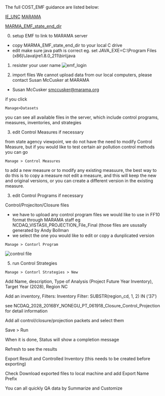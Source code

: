 The full COST_EMF guidance are listed below:

[IE_UNC](https://www.cmascenter.org/cost/documentation/3.5/CoST%20User's%20Guide/) 
[MARAMA](https://www.marama.org/73-about-us-sp-480/general/477-emf-webinar-training) 

[MARMA_EMF_state_end_dir](https://github.com/JiaoyanHuang/NCDAQ-related-projects/tree/master/EMF_State)

0. setup EMF to link to MARAMA server
  - copy MARMA_EMF_state_end_dir to your local C drive
  - edit make sure java path is correct eg. set JAVA_EXE=C:\Program Files (x86)\Java\jre1.8.0_211\bin\java
1. resister your user name
  ![emf_login](https://github.com/JiaoyanHuang/NCDAQ-related-projects/blob/master/EMF_State/EMF_login.PNG)

2. import files
  We cannot upload data from our local computers, please contact Susan McCusker at MARAMA
  - Susan McCusker <smccusker@marama.org>

if you click 
```
Manage>Datasets
```
you can see all available files in the server, which include control programs, measures, inventories, and strategies

3. edit Control Measures if necessary

from state agency viewpoint, we do not have the need to modify Control Measure, but if you would like to test certain air pollution   control methods you can go 
```
Manage > Control Measures
```
to add a new measure or to modify any existing measuure, the best way to do this is to copy a measure not edit a measure, and this will keep the new and original versions, or you can create a different version in the existing measure.

3. edit Control Programs if necessary

Control/Projeciton/Closure files
- we have to upload any control program files we would like to use in FF10 format through MARAMA staff eg NCDAQ_VISTASII_PROJECTION_File_Final (those files are ususally generated by Andy Bollman
- we select the one you would like to edit or copy a dunplicated version
```
Manage > Contorl Program
```
![control file](https://github.com/JiaoyanHuang/NCDAQ-related-projects/blob/master/EMF_State/control_program.PNG)

5. run Control Strategies 
```
Manage > Contorl Strategies > New
```
Add Name, description, Type of Analysis (Project Future Year Inventory), Target Year (2028), Region NC

Add an inventory, Filters: Inventory Filter: SUBSTR(region_cd, 1, 2) IN (‘37’) 

see NCDAQ_2028_2016BY_NONEGU_PT_061918_Closure_Control_Projection for detail information

Add all control/closure/projection packets and select them

Save > Run

When it is done, Status will show a completion message

Refresh to see the results

Export Result and Controlled Inventory (this needs to be created before exporting)

Check Download exported files to local machine and add Export Name Prefix

You can all quickly QA data by Summarize and Customize


